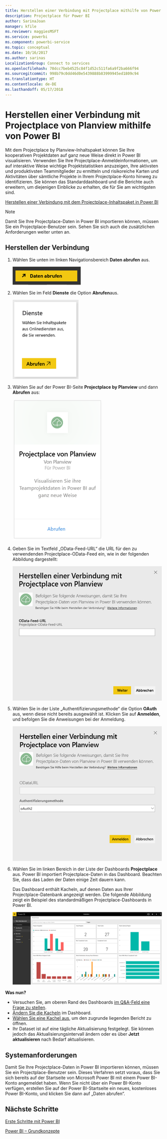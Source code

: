 ```yaml
---
title: Herstellen einer Verbindung mit Projectplace mithilfe von Power BI
description: Projectplace für Power BI
author: SarinaJoan
manager: kfile
ms.reviewer: maggiesMSFT
ms.service: powerbi
ms.component: powerbi-service
ms.topic: conceptual
ms.date: 10/16/2017
ms.author: sarinas
LocalizationGroup: Connect to services
ms.openlocfilehash: 70dcc7beb4525c84f1d52c511fa6a9f2ba666f94
ms.sourcegitcommit: 998b79c0dd46d0e5439888b83999945ed1809c94
ms.translationtype: HT
ms.contentlocale: de-DE
ms.lasthandoff: 05/17/2018
---
```

# <a name="connect-to-projectplace-by-planview-with-power-bi"></a>Herstellen einer Verbindung mit Projectplace von Planview mithilfe von Power BI
Mit dem Projectplace by Planview-Inhaltspaket können Sie Ihre kooperativen Projektdaten auf ganz neue Weise direkt in Power BI visualisieren. Verwenden Sie Ihre Projectplace-Anmeldeinformationen, um auf interaktive Weise wichtige Projektstatistiken anzuzeigen, Ihre aktivsten und produktivsten Teammitglieder zu ermitteln und risikoreiche Karten und Aktivitäten über sämtliche Projekte in Ihrem Projectplace-Konto hinweg zu identifizieren. Sie können das Standarddashboard und die Berichte auch erweitern, um diejenigen Einblicke zu erhalten, die für Sie am wichtigsten sind.

[Herstellen einer Verbindung mit dem Projectplace-Inhaltspaket in Power BI](https://app.powerbi.com/getdata/services/projectplace)

>[!NOTE]
>Damit Sie Ihre Projectplace-Daten in Power BI importieren können, müssen Sie ein Projectplace-Benutzer sein. Sehen Sie sich auch die zusätzlichen Anforderungen weiter unten an.

## <a name="how-to-connect"></a>Herstellen der Verbindung
1. Wählen Sie unten im linken Navigationsbereich **Daten abrufen** aus.
   
    ![](media/service-connect-to-projectplace/get.png)
2. Wählen Sie im Feld **Dienste** die Option **Abrufen**aus.
   
    ![](media/service-connect-to-projectplace/services.png)
3. Wählen Sie auf der Power BI-Seite **Projectplace by Planview** und dann **Abrufen** aus:  
   
    ![](media/service-connect-to-projectplace/projectplace.png)
4. Geben Sie im Textfeld „OData-Feed-URL“ die URL für den zu verwendenden Projectplace-OData-Feed ein, wie in der folgenden Abbildung dargestellt:
   
    ![](media/service-connect-to-projectplace/params.png)
5. Wählen Sie in der Liste „Authentifizierungsmethode“ die Option **OAuth** aus, wenn diese nicht bereits ausgewählt ist. Klicken Sie auf **Anmelden**, und befolgen Sie die Anweisungen bei der Anmeldung.  
   
   ![](media/service-connect-to-projectplace/creds.png)
6. Wählen Sie im linken Bereich in der Liste der Dashboards **Projectplace** aus. Power BI importiert Projectplace-Daten in das Dashboard. Beachten Sie, dass das Laden der Daten einige Zeit dauern kann.  
   
    Das Dashboard enthält Kacheln, auf denen Daten aus Ihrer Projectplace-Datenbank angezeigt werden. Die folgende Abbildung zeigt ein Beispiel des standardmäßigen Projectplace-Dashboards in Power BI.
   
    ![](media/service-connect-to-projectplace/dashboard.png)

**Was nun?**

* Versuchen Sie, am oberen Rand des Dashboards [im Q&A-Feld eine Frage zu stellen](power-bi-q-and-a.md).
* [Ändern Sie die Kacheln](service-dashboard-edit-tile.md) im Dashboard.
* [Wählen Sie eine Kachel aus](service-dashboard-tiles.md), um den zugrunde liegenden Bericht zu öffnen.
* Ihr Dataset ist auf eine tägliche Aktualisierung festgelegt. Sie können jedoch das Aktualisierungsintervall ändern oder es über **Jetzt aktualisieren** nach Bedarf aktualisieren.

## <a name="system-requirements"></a>Systemanforderungen
Damit Sie Ihre Projectplace-Daten in Power BI importieren können, müssen Sie ein Projectplace-Benutzer sein. Dieses Verfahren setzt voraus, dass Sie sich bereits auf der Startseite von Microsoft Power BI mit einem Power BI-Konto angemeldet haben. Wenn Sie nicht über ein Power BI-Konto verfügen, erstellen Sie auf der Power BI-Startseite ein neues, kostenloses Power BI-Konto, und klicken Sie dann auf „Daten abrufen“.

## <a name="next-steps"></a>Nächste Schritte
[Erste Schritte mit Power BI](service-get-started.md)

[Power BI – Grundkonzepte](service-basic-concepts.md)

